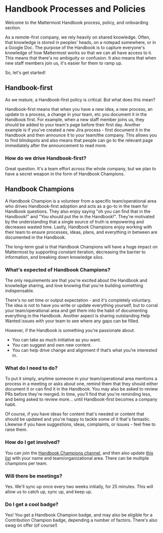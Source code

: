 # Handbook Processes and Policies

Welcome to the Mattermost Handbook process, policy, and onboarding section.

As a remote-first company, we rely heavily on shared knowledge. Often, that knowledge is stored in peoples' heads, on a notepad somewhere, or in a Google Doc. The purpose of the Handbook is to capture everyone's knowledge of how Mattermost works so that we can all have access to it. This means that there's no ambiguity or confusion. It also means that when new staff members join us, it's easier for them to ramp up.

So, let's get started!

## Handbook-first

As we mature, a Handbook-first policy is critical. But what does this mean?

Handbook-first means that when you have a new idea, a new process, an update to a process, a change in your team, etc you document it in the Handbook first. For example, when a new staff member joins us, they should be added to your team's page before their first day. Another example is if you've created a new Jira process - first document it in the Handbook and then announce it to your team/the company. This allows you to find blindspots and also means that people can go to the relevant page immediately after the announcement to read more.

### How do we drive Handbook-first?

Great question. It's a team effort across the whole company, but we plan to have a secret weapon in the form of Handbook Champions.

## Handbook Champions

A Handbook Champion is a volunteer from a specific team/operational area who drives Handbook-first adoption and acts as a go-to in the team for Handbook questions. They also enjoy saying "oh you can find that in the Handbook!" and "You should put the in the Handbook!". They're motivated by the understanding that a single source of truth is empowering and decreases wasted time. Lastly, Handbook Champions enjoy working with their team to ensure processes, ideas, plans, and everything in between are documented in the Handbook.

The long-term goal is that Handbook Champions will have a huge impact on Mattermost by supporting constant iteration, decreasing the barrier to information, and breaking down knowledge silos.

### What's expected of Handbook Champions?

The only requirements are that you're excited about the Handbook and knowledge sharing, and love knowing that you're building something indispensable.

There's no set time or output expectation - and it's completely voluntary. The idea is not to have you write or update everything yourself, but to corral your team/operational area and get them into the habit of documenting everything in the Handbook. Another aspect is sharing outstanding Help Wanted issues with your team to see where any gaps can be filled.

However, if the Handbook is something you're passionate about:

* You can take as much initiative as you want.
* You can suggest and own new content.
* You can help drive change and alignment if that’s what you’re interested in.

### What do I need to do?

To put it simply, anytime someone in your team/operational area mentions a process in a meeting or asks about one, remind them that they should either document it or can find it in the Handbook. You may also be asked to review PRs before they're merged. In time, you'll find that you're reminding less, and being asked to review more... until Handbook-first becomes a company habit.

Of course, if you have ideas for content that's needed or content that should be updated and you're happy to tackle some of it that's fantastic. Likewise if you have suggestions, ideas, complaints, or issues - feel free to raise them.

### How do I get involved?

You can join the [Handbook Champions channel](https://community.mattermost.com/private-core/channels/handbook-champions), and then also update [this list](https://docs.google.com/spreadsheets/d/1emT9vTA-D61uESeQdLuFZY-dY6MNBDpyaH7z_pw6hYI/edit?usp=sharing) with your name and team/organizational area. There can be multiple champions per team.

### Will there be meetings?

Yes. We'll sync up once every two weeks initially, for 25 minutes. This will allow us to catch up, sync up, and keep up.

### Do I get a cool badge?

Yes! You get a Handbook Champion badge, and may also be eligible for a Contribution Champion badge, depending a number of factors. There's also swag on offer \(of course!\)

